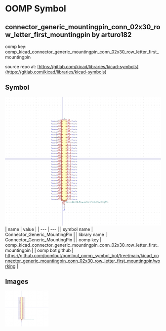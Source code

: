 # OOMP Symbol  
## connector_generic_mountingpin_conn_02x30_row_letter_first_mountingpin  by arturo182  
  
oomp key: oomp_kicad_connector_generic_mountingpin_conn_02x30_row_letter_first_mountingpin  
  
source repo at: [https://gitlab.com/kicad/libraries/kicad-symbols](https://gitlab.com/kicad/libraries/kicad-symbols)  
## Symbol  
  
[![working.png](working_600.png)](working.png)  
| name | value | 
| --- | --- | 
| symbol name | Connector_Generic_MountingPin | 
| library name | Connector_Generic_MountingPin | 
| oomp key | oomp_kicad_connector_generic_mountingpin_conn_02x30_row_letter_first_mountingpin | 
| oomp bot github | https://github.com/oomlout/oomlout_oomp_symbol_bot/tree/main/kicad_connector_generic_mountingpin_conn_02x30_row_letter_first_mountingpin/working | 
## Images  
  
[![working.png](working_140.png)](working.png)  
